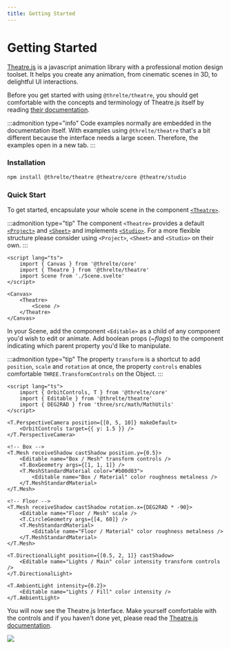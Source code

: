 ```yaml
---
title: Getting Started
---
```


# Getting Started

[Theatre.js](https://www.theatrejs.com/) is a javascript animation library with a professional motion design toolset. It helps you create any animation, from cinematic scenes in 3D, to delightful UI interactions.

Before you get started with using `@threlte/theatre`, you should get comfortable with the concepts and terminology of Theatre.js itself by reading [their documentation](https://www.theatrejs.com/docs/latest).

:::admonition type="info"
Code examples normally are embedded in the documentation itself. With examples using `@threlte/theatre` that's a bit different because the interface needs a large sceen. Therefore, the examples open in a new tab.
:::

### Installation

```bash copy
npm install @threlte/theatre @theatre/core @theatre/studio
```

### Quick Start

To get started, encapsulate your whole scene in the component [`<Theatre>`](/theatre/theatre).

:::admonition type="tip"
The component `<Theatre>` provides a default [`<Project>`](/theatre/project) and [`<Sheet>`](/theatre/sheet) and implements [`<Studio>`](/theatre/studio). For a more flexible structure please consider using `<Project>`, `<Sheet>` and `<Studio>` on their own.
:::

```svelte title=App.svelte|copyHighlight={3,8,10}
<script lang="ts">
	import { Canvas } from '@threlte/core'
	import { Theatre } from '@threlte/theatre'
	import Scene from './Scene.svelte'
</script>

<Canvas>
	<Theatre>
		<Scene />
	</Theatre>
</Canvas>
```

In your Scene, add the component `<Editable>` as a child of any component you'd wish to edit or animate. Add boolean props (~_flags_) to the component indicating which parent property you'd like to manipulate.

:::admonition type="tip"
The property `transform` is a shortcut to add `position`, `scale` and `rotation` at once, the property `controls` enables comfortable `THREE.TransformControls` on the Object.
:::

```svelte title=Scene.svelte
<script lang="ts">
	import { OrbitControls, T } from '@threlte/core'
	import { Editable } from '@threlte/theatre'
	import { DEG2RAD } from 'three/src/math/MathUtils'
</script>

<T.PerspectiveCamera position={[0, 5, 10]} makeDefault>
	<OrbitControls target={{ y: 1.5 }} />
</T.PerspectiveCamera>

<!-- Box -->
<T.Mesh receiveShadow castShadow position.y={0.5}>
	<Editable name="Box / Mesh" transform controls />
	<T.BoxGeometry args={[1, 1, 1]} />
	<T.MeshStandardMaterial color="#b00d03">
		<Editable name="Box / Material" color roughness metalness />
	</T.MeshStandardMaterial>
</T.Mesh>

<!-- Floor -->
<T.Mesh receiveShadow castShadow rotation.x={DEG2RAD * -90}>
	<Editable name="Floor / Mesh" scale />
	<T.CircleGeometry args={[4, 60]} />
	<T.MeshStandardMaterial>
		<Editable name="Floor / Material" color roughness metalness />
	</T.MeshStandardMaterial>
</T.Mesh>

<T.DirectionalLight position={[0.5, 2, 1]} castShadow>
	<Editable name="Lights / Main" color intensity transform controls />
</T.DirectionalLight>

<T.AmbientLight intensity={0.2}>
	<Editable name="Lights / Fill" color intensity />
</T.AmbientLight>
```

You will now see the Theatre.js Interface. Make yourself comfortable with the controls and if you haven't done yet, please read the [Theatre.js documentation](https://www.theatrejs.com/docs/latest).

<img src="/images/theatre/getting-started.png" class="mt-8 rounded-md shadow-lg mx-auto border border-gray-divider overflow-hidden h-[600px] relative">
